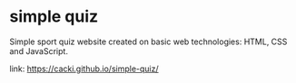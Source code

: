 # simple quiz

Simple sport quiz website created on basic web technologies: HTML, CSS and JavaScript.

link: https://cacki.github.io/simple-quiz/
